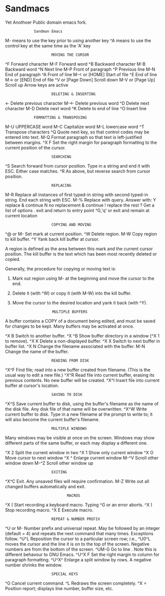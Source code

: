 Sandmacs
========

Yet Anothoer Public domain emacs fork.

                 Sandman Emacs

M- means to use the <ESC> key prior to using another key
^A means to use the control key at the same time as the 'A' key


                         MOVING THE CURSOR

^F Forward character                 M-F Forward word
^B Backward character                 M-B Backward word
^N Next line                                M-P Front of paragraph
^P Previous line                        M-N End of paragraph
^A Front of line                        M-< or [HOME] Start of file
^E End of line                        M-> or [END] End of file
^V or [Page Down] Scroll down
M-V or [Page Up] Scroll up                Arrow keys are active

                         DELETING & INSERTING

<- Delete previous character         M-<- Delete previous word
^D Delete next character                M-D Delete next word
^K Delete to end of line                ^O Insert line

                 FORMATTING & TRANSPOSING

M-U UPPERCASE word                        M-C Capitalize word
M-L lowercase word                        ^T Transpose characters
^Q Quote next key, so that control codes may be entered into text.
M-Q Format paragraph so that text is left-justified between margins.
^X F Set the right margin for paragraph formatting to the current position of
     the cursor.


                         SEARCHING

^S Search forward from cursor position. Type in a string and end it with
     ESC. Either case matches.
^R As above, but reverse search from cursor position.


                         REPLACING

M-R Replace all instances of first typed-in string with second typed-in
     string. End each string with ESC.
M-% Replace with query. Answer with:
        Y replace & continue                N no replacement & continue
        ! replace the rest                ? Get a list of options
        . exit and return to entry point
        ^G,'q' or <return> exit and remain at current location

                         COPYING AND MOVING

^@ or M-<spacebar> Set mark at current position.
^W Delete region.
M-W Copy region to kill buffer.
^Y Yank back kill buffer at cursor.

A region is defined as the area between this mark and the current cursor
position. The kill buffer is the text which has been most recently deleted or
copied.

Generally, the procedure for copying or moving text is:
1) Mark out region using M-<spacebar> at the beginning and move the cursor to
   the end.
2) Delete it (with ^W) or copy it (with M-W) into the kill buffer.
3) Move the cursor to the desired location and yank it back (with ^Y).


                         MULTIPLE BUFFERS

A buffer contains a COPY of a document being edited, and must be saved for
changes to be kept. Many buffers may be activated at once.

^X B Switch to another buffer.
^X ^B Show buffer directory in a window (^X 1 to remove).
^X K Delete a non-displayed buffer.
^X X Switch to next buffer in buffer list.
^X N Change the filename associated with the buffer.
M-N Change the name of the buffer.


                         READING FROM DISK

^X^F Find file; read into a new buffer created from filename.
      (This is the usual way to edit a new file.)
^X^R Read file into current buffer, erasing its previous contents.
      No new buffer will be created.
^X^I Insert file into current buffer at cursor's location.


                         SAVING TO DISK

^X^S Save current buffer to disk, using the buffer's filename as the name of
      the disk file. Any disk file of that name will be overwritten.
^X^W Write current buffer to disk. Type in a new filename at the prompt to
      write to; it will also become the current buffer's filename.


                         MULTIPLE WINDOWS

Many windows may be visible at once on the screen. Windows may show different
parts of the same buffer, or each may display a different one.

^X 2 Split the current window in two        ^X 1 Show only current window
^X O Move cursor to next window        ^X ^ Enlarge current window
M-^V Scroll other window down                M-^Z Scroll other window up

                         EXITING

^X^C Exit. Any unsaved files will require confirmation.
M-Z Write out all changed buffers automatically and exit.

                                MACROS

^X ( Start recording a keyboard macro. Typing ^G or an error aborts.
^X ) Stop recording macro.
^X E Execute macro.

                         REPEAT & NUMBER PREFIX

^U<number> or M-<number>
    Number prefix and universal repeat. May be followed by an integer
    (default = 4) and repeats the next command that many times.
    Exceptions follow.
^U<number>^L
    Reposition the cursor to a particular screen row; i.e., ^U0^L moves the
    cursor and the line it is on to the top of the screen. Negative numbers
    are from the bottom of the screen.
^U<number>M-G
    Go to line <number>. Note this is different behavour to GNU Emacs.
^U<number>^X F
    Set the right margin to column <number> for paragraph formatting.
^U<number>^X^
    Enlarge a split window by <number> rows. A negative number shrinks the
    window.


                         SPECIAL KEYS

^G Cancel current command.
^L Redraws the screen completely.
^X = Position report; displays line number, buffer size, etc.

